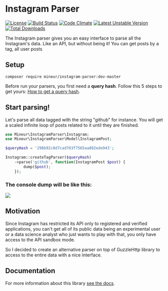 Instagram Parser
=================
[![License](https://poser.pugx.org/mineur/instagram-parser/license)](https://packagist.org/packages/mineur/instagram-parser)
[![Build Status](https://travis-ci.org/mineur/twitter-stream-api.svg?branch=master)](https://travis-ci.org/mineur/twitter-stream-api)
[![Code Climate](https://codeclimate.com/github/mineur/instagram-parser/badges/gpa.svg)](https://codeclimate.com/github/mineur/instagram-parser)
[![Latest Unstable Version](https://poser.pugx.org/mineur/instagram-parser/v/unstable)](https://packagist.org/packages/mineur/instagram-parser)
[![Total Downloads](https://poser.pugx.org/mineur/instagram-parser/downloads)](https://packagist.org/packages/mineur/instagram-parser)

The Instagram parser gives you an easy interface to parse all the Instagram's
data. Like an API, but without being it! You can get posts by a tag, all user posts 

## Setup
```shell
composer require mineur/instagram-parser:dev-master
```
Before run your parsers, you first need a **query hash**. Follow this 5 steps to 
get yours: [How to get a query hash](/docs/setup.md#how-to-get-your-query-hash-old-query-id).

## Start parsing!
Let's parse all data tagged with the string "github" for instance. You will get a scaled infinite 
loop of posts related to it until they are finished.
```php
use Mineur\InstagramParser\Instagram;
use Mineur\InstagramParser\Model\InstagramPost;

$queryHash = '298b92c8d7cad703f7565aa892ede943';

Instagram::createTagParser($queryHash)
    ->parse('github', function(InstagramPost $post) {
        dump($post);
    });
```
### The console dump will be like this:
![](docs/img/example.gif)


## Motivation
Since Instagram has restricted its API only to registered and verified applications, 
you can't get all of its public data being an experimental user or a data science 
analyst who just wants to play with that, you only have access to the API sandbox mode.

So I decided to create an alternative parser on top of GuzzleHttp library to access 
to the entire data with a nice interface.

## Documentation
For more information about this library [see the docs](/docs/index.md).
